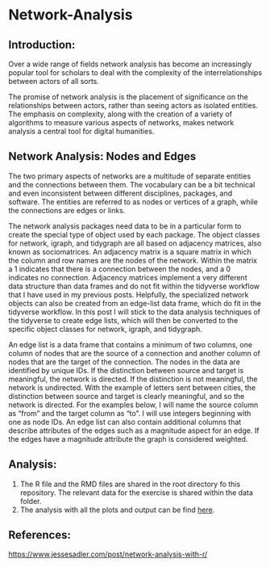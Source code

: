 # Network-Analysis

## Introduction:
Over a wide range of fields network analysis has become an increasingly popular tool for scholars to deal with the complexity of the interrelationships between actors of all sorts.

The promise of network analysis is the placement of significance on the relationships between actors, rather than seeing actors as isolated entities. The emphasis on complexity, along with the creation of a variety of algorithms to measure various aspects of networks, makes network analysis a central tool for digital humanities.

## Network Analysis: Nodes and Edges
The two primary aspects of networks are a multitude of separate entities and the connections between them. The vocabulary can be a bit technical and even inconsistent between different disciplines, packages, and software. The entities are referred to as nodes or vertices of a graph, while the connections are edges or links.

The network analysis packages need data to be in a particular form to create the special type of object used by each package. The object classes for network, igraph, and tidygraph are all based on adjacency matrices, also known as sociomatrices. An adjacency matrix is a square matrix in which the column and row names are the nodes of the network. Within the matrix a 1 indicates that there is a connection between the nodes, and a 0 indicates no connection. Adjacency matrices implement a very different data structure than data frames and do not fit within the tidyverse workflow that I have used in my previous posts. Helpfully, the specialized network objects can also be created from an edge-list data frame, which do fit in the tidyverse workflow. In this post I will stick to the data analysis techniques of the tidyverse to create edge lists, which will then be converted to the specific object classes for network, igraph, and tidygraph.

An edge list is a data frame that contains a minimum of two columns, one column of nodes that are the source of a connection and another column of nodes that are the target of the connection. The nodes in the data are identified by unique IDs. If the distinction between source and target is meaningful, the network is directed. If the distinction is not meaningful, the network is undirected. With the example of letters sent between cities, the distinction between source and target is clearly meaningful, and so the network is directed. For the examples below, I will name the source column as “from” and the target column as “to”. I will use integers beginning with one as node IDs. An edge list can also contain additional columns that describe attributes of the edges such as a magnitude aspect for an edge. If the edges have a magnitude attribute the graph is considered weighted.

## Analysis:
1. The R file and the RMD files are shared in the root directory fo this repository. The relevant data for the exercise is shared within the data folder.
2. The analysis with all the plots and output can be find [here](https://github.com/tanaymukherjee/Network-Analysis/blob/master/Network-Analysis.pdf).

## References:
https://www.jessesadler.com/post/network-analysis-with-r/
